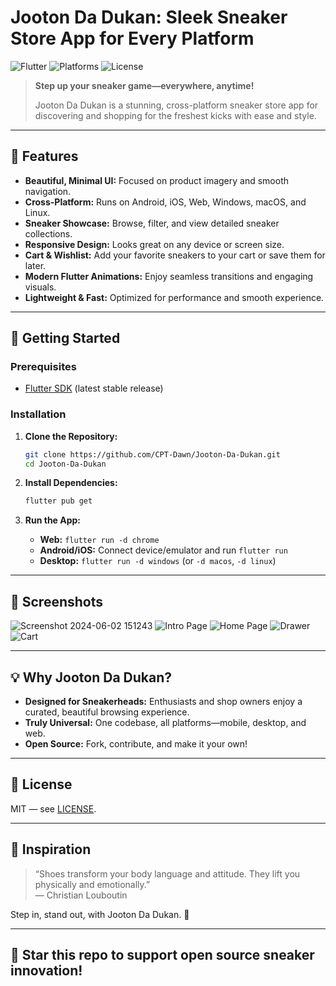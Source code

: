 # Jooton Da Dukan: Sleek Sneaker Store App for Every Platform

![Flutter](https://img.shields.io/badge/Built%20With-Flutter-46D1FD?logo=flutter)
![Platforms](https://img.shields.io/badge/Platforms-Web%20%7C%20Mobile%20%7C%20Desktop-blueviolet)
![License](https://img.shields.io/badge/License-MIT-green)

> **Step up your sneaker game—everywhere, anytime!**
>
> Jooton Da Dukan is a stunning, cross-platform sneaker store app for discovering and shopping for the freshest kicks with ease and style.

---

## 👟 Features

- **Beautiful, Minimal UI:** Focused on product imagery and smooth navigation.
- **Cross-Platform:** Runs on Android, iOS, Web, Windows, macOS, and Linux.
- **Sneaker Showcase:** Browse, filter, and view detailed sneaker collections.
- **Responsive Design:** Looks great on any device or screen size.
- **Cart & Wishlist:** Add your favorite sneakers to your cart or save them for later.
- **Modern Flutter Animations:** Enjoy seamless transitions and engaging visuals.
- **Lightweight & Fast:** Optimized for performance and smooth experience.

---

## 🚀 Getting Started

### Prerequisites

- [Flutter SDK](https://flutter.dev/docs/get-started/install) (latest stable release)

### Installation

1. **Clone the Repository:**
   ```bash
   git clone https://github.com/CPT-Dawn/Jooton-Da-Dukan.git
   cd Jooton-Da-Dukan
   ```

2. **Install Dependencies:**
   ```bash
   flutter pub get
   ```

3. **Run the App:**
   - **Web:** `flutter run -d chrome`
   - **Android/iOS:** Connect device/emulator and run `flutter run`
   - **Desktop:** `flutter run -d windows` (or `-d macos`, `-d linux`)

---

## 📸 Screenshots

![Screenshot 2024-06-02 151243](https://github.com/CPT-Dawn/Jooton-Da-Dukan/assets/132062536/11785150-48f8-4ff6-ac41-7cf785debe09)
![Intro Page](https://github.com/CPT-Dawn/Jooton-Da-Dukan/assets/132062536/f3a9b8e4-01f8-4a28-a251-bc99d100370c)
![Home Page](https://github.com/CPT-Dawn/Jooton-Da-Dukan/assets/132062536/2b6b2a31-0db0-4b0c-b2d0-2f2657ab98f6)
![Drawer](https://github.com/CPT-Dawn/Jooton-Da-Dukan/assets/132062536/06a53857-3bdf-457d-b523-1ee30d5b8ae3)
![Cart](https://github.com/CPT-Dawn/Jooton-Da-Dukan/assets/132062536/c7bfbc76-6618-4c4f-8f1d-1a798722aa56)

---

## 💡 Why Jooton Da Dukan?

- **Designed for Sneakerheads:** Enthusiasts and shop owners enjoy a curated, beautiful browsing experience.
- **Truly Universal:** One codebase, all platforms—mobile, desktop, and web.
- **Open Source:** Fork, contribute, and make it your own!

---

## 📜 License

MIT — see [LICENSE](LICENSE).

---

## 👟 Inspiration

> “Shoes transform your body language and attitude. They lift you physically and emotionally.”  
> — Christian Louboutin

Step in, stand out, with Jooton Da Dukan. 🚀

---

## 🌟 Star this repo to support open source sneaker innovation!
